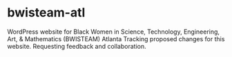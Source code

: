 # bwisteam-atl
WordPress website for Black Women in Science, Technology, Engineering, Art, &amp; Mathematics (BWISTEAM) Atlanta
Tracking proposed changes for this website. Requesting feedback and collaboration.
